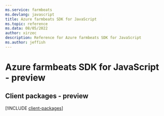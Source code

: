 ```yaml
---
ms.service: farmbeats
ms.devlang: javascript
title: Azure farmbeats SDK for JavaScript
ms.topic: reference
ms.data: 08/05/2022
author: xirzec
description: Reference for Azure farmbeats SDK for JavaScript
ms.author: jeffish
---
```

# Azure farmbeats SDK for JavaScript - preview

## Client packages - preview
[!INCLUDE [client-packages](farmbeats-client-index.md)]